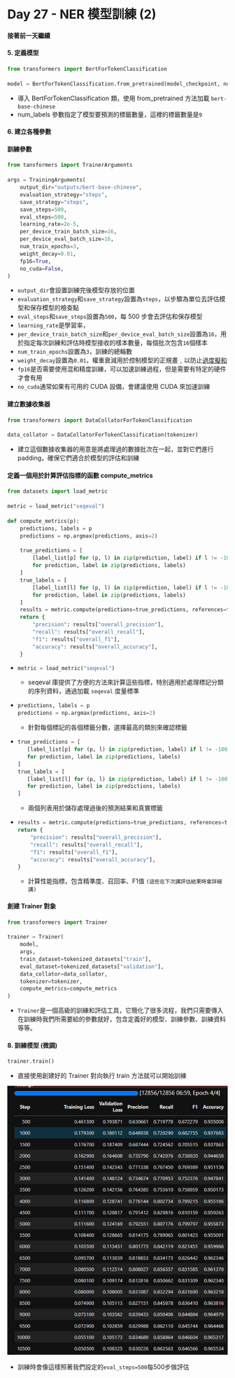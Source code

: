 # Day 27 - NER 模型訓練 (2)

#### 接著前一天繼續

#### 5. 定義模型
```python
from transformers import BertForTokenClassification

model = BertForTokenClassification.from_pretrained(model_checkpoint, num_labels=len(label_list))
```
- 導入 BertForTokenClassification 類，使用 from_pretrained 方法加載 `bert-base-chinese`
- num_labels 參數指定了模型要預測的標籤數量，這裡的標籤數量是`9`

#### 6. 建立各種參數
#### 訓練參數
```python
from tansformers import TrainerArguments

args = TrainingArguments(
    output_dir="outputs/bert-base-chinese",
    evaluation_strategy="steps",
    save_strategy="steps",
    save_steps=500,
    eval_steps=500,
    learning_rate=2e-5,
    per_device_train_batch_size=16,
    per_device_eval_batch_size=16,
    num_train_epochs=3,
    weight_decay=0.01,
    fp16=True,
    no_cuda=False,
)
```
- `output_dir`會設置訓練完後模型存放的位置
- `evaluation_strategy`和`save_strategy`設置為`steps`，以步驟為單位去評估模型和保存模型的檢查點
- `eval_steps`和`save_steps`設置為`500`，每 500 步會去評估和保存模型
- `learning_rate`是學習率，
- `per_device_train_batch_size`和`per_device_eval_batch_size`設置為`16`，用於指定每次訓練和評估時模型接收的樣本數量，每個批次包含`16`個樣本
- `num_train_epochs`設置為`3`，訓練的總輪數
- `weight_decay`設置為`0.01`，權重衰減用於控制模型的正規畫﹐以防止[過度擬和](https://www.wpgdadatong.com/blog/detail/41617)
- `fp16`是否需要使用混和精度訓練，可以加速訓練過程，但是需要有特定的硬件才會有用
- `no_cuda`通常如果有可用的 CUDA 設備，會建議使用 CUDA 來加速訓練

#### 建立數據收集器
```python
from transformers import DataCollatorForTokenClassification

data_collator = DataCollatorForTokenClassification(tokenizer)
```
- 建立這個數據收集器的用意是將處理過的數據批次在一起，並對它們進行 padding，確保它們適合於模型的評估和訓練

#### 定義一個用於計算評估指標的函數 compute_metrics
```python
from datasets import load_metric

metric = load_metric("seqeval")

def compute_metrics(p):
    predictions, labels = p
    predictions = np.argmax(predictions, axis=2)

    true_predictions = [
        [label_list[p] for (p, l) in zip(prediction, label) if l != -100]
        for prediction, label in zip(predictions, labels)
    ]
    true_labels = [
        [label_list[l] for (p, l) in zip(prediction, label) if l != -100]
        for prediction, label in zip(predictions, labels)
    ]
    results = metric.compute(predictions=true_predictions, references=true_labels)
    return {
        "precision": results["overall_precision"],
        "recall": results["overall_recall"],
        "f1": results["overall_f1"],
        "accuracy": results["overall_accuracy"],
    }
```
- ```python
  metric = load_metric("seqeval")
  ```
  - seqeval 庫提供了方便的方法來計算這些指標，特別適用於處理標記分類的序列資料，通過加載 `seqeval` 度量標準
- ```python
  predictions, labels = p
  predictions = np.argmax(predictions, axis=2)
  ```
  - 針對每個標記的各個標籤分數，選擇最高的類別來確認標籤
- ```python
  true_predictions = [
     [label_list[p] for (p, l) in zip(prediction, label) if l != -100]
     for prediction, label in zip(predictions, labels)
  ]
  true_labels = [
     [label_list[l] for (p, l) in zip(prediction, label) if l != -100]
     for prediction, label in zip(predictions, labels)
  ]
  ```
  - 兩個列表用於儲存處理過後的預測結果和真實標籤
- ```python
  results = metric.compute(predictions=true_predictions, references=true_labels)
  return {
      "precision": results["overall_precision"],
      "recall": results["overall_recall"],
      "f1": results["overall_f1"],
      "accuracy": results["overall_accuracy"],
  }
  ```
  - 計算性能指標，包含精準度、召回率、F1值 `(這些在下次講評估結果時會詳細講)`
#### 創建 Trainer 對象

```python
from transformers import Trainer

trainer = Trainer(
    model,
    args,
    train_dataset=tokenized_datasets["train"],
    eval_dataset=tokenized_datasets["validation"],
    data_collator=data_collator,
    tokenizer=tokenizer,
    compute_metrics=compute_metrics
)
```
- `Trainer`是一個高級的訓練和評估工具，它簡化了很多流程，我們只需要傳入在訓練時我們所需要給的參數就好，包含定義好的模型、訓練參數、訓練資料等等。

#### 8. 訓練模型 (微調)

```python
trainer.train()
```
- 直接使用創建好的 Trainer 對向執行 train 方法就可以開始訓練

 ![img_3.png](img_3.png)
- 訓練時會像這樣照著我們設定的`eval_steps=500`每500步做評估
